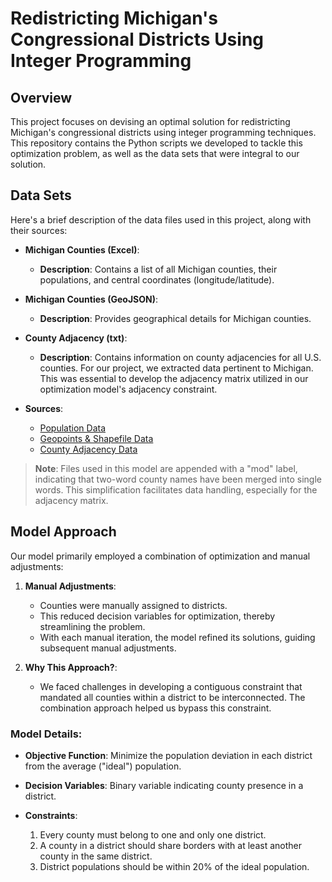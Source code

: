 # Redistricting Michigan's Congressional Districts Using Integer Programming

## Overview
This project focuses on devising an optimal solution for redistricting Michigan's congressional districts using integer programming techniques. This repository contains the Python scripts we developed to tackle this optimization problem, as well as the data sets that were integral to our solution.

## Data Sets
Here's a brief description of the data files used in this project, along with their sources:

- **Michigan Counties (Excel)**: 
    - **Description**: Contains a list of all Michigan counties, their populations, and central coordinates (longitude/latitude).
    
- **Michigan Counties (GeoJSON)**:
    - **Description**: Provides geographical details for Michigan counties.
    
- **County Adjacency (txt)**:
    - **Description**: Contains information on county adjacencies for all U.S. counties. For our project, we extracted data pertinent to Michigan. This was essential to develop the adjacency matrix utilized in our optimization model's adjacency constraint.

- **Sources**:
    - [Population Data](https://www.michigan-demographics.com/counties_by_population)
    - [Geopoints & Shapefile Data](https://public.opendatasoft.com/explore/dataset/us-county-boundaries/export/?flg=en-us&disjunctive.statefp&disjunctive.countyfp&disjunctive.name&disjunctive.namelsad&disjunctive.stusab&disjunctive.state_name&sort=stusab&refine.statefp=26)
    - [County Adjacency Data](https://www2.census.gov/geo/docs/reference/county_adjacency.txt)

> **Note**: Files used in this model are appended with a "mod" label, indicating that two-word county names have been merged into single words. This simplification facilitates data handling, especially for the adjacency matrix.

## Model Approach
Our model primarily employed a combination of optimization and manual adjustments:

1. **Manual Adjustments**:
   - Counties were manually assigned to districts.
   - This reduced decision variables for optimization, thereby streamlining the problem.
   - With each manual iteration, the model refined its solutions, guiding subsequent manual adjustments.

2. **Why This Approach?**:
   - We faced challenges in developing a contiguous constraint that mandated all counties within a district to be interconnected. The combination approach helped us bypass this constraint.

### Model Details:
- **Objective Function**: Minimize the population deviation in each district from the average ("ideal") population.
  
- **Decision Variables**: Binary variable indicating county presence in a district.
  
- **Constraints**:
    1. Every county must belong to one and only one district.
    2. A county in a district should share borders with at least another county in the same district.
    3. District populations should be within 20% of the ideal population.